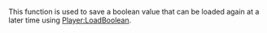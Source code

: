 This function is used to save a boolean value that can be loaded again at a later time using [Player:LoadBoolean](https://developer.roblox.com/en-us/api-reference/function/Player/LoadBoolean).